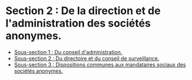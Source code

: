 # Section 2 : De la direction et de l'administration des sociétés anonymes.

- [Sous-section 1 : Du conseil d'administration.](sous-section-1)
- [Sous-section 2 : Du directoire et du conseil de surveillance.](sous-section-2)
- [Sous-section 3 : Dispositions communes aux mandataires sociaux des sociétés anonymes.](sous-section-3)

